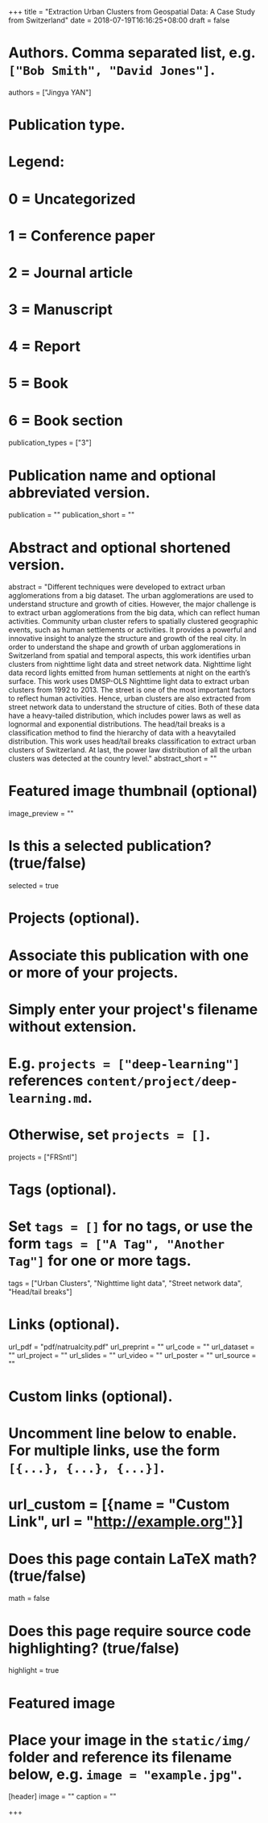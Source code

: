 +++
title = "Extraction Urban Clusters from Geospatial Data: A Case Study from Switzerland"
date = 2018-07-19T16:16:25+08:00
draft = false

# Authors. Comma separated list, e.g. `["Bob Smith", "David Jones"]`.
authors = ["Jingya YAN"]

# Publication type.
# Legend:
# 0 = Uncategorized
# 1 = Conference paper
# 2 = Journal article
# 3 = Manuscript
# 4 = Report
# 5 = Book
# 6 = Book section
publication_types = ["3"]

# Publication name and optional abbreviated version.
publication = ""
publication_short = ""

# Abstract and optional shortened version.
abstract = "Different techniques were developed to extract urban agglomerations from a big dataset. The urban agglomerations are used to understand structure and growth of cities. However, the major challenge is to extract urban agglomerations from the big data, which can reflect human activities. Community urban cluster refers to spatially clustered geographic events, such as human settlements or activities. It provides a powerful and innovative insight to analyze the structure and growth of the real city. In order to understand the shape and growth of urban agglomerations in Switzerland from spatial and temporal aspects, this work identifies urban clusters from nighttime light data and street network data. Nighttime light data record lights emitted from human settlements at night on the earth’s surface. This work uses DMSP-OLS Nighttime light data to extract urban clusters from 1992 to 2013. The street is one of the most important factors to reflect human activities. Hence, urban clusters are also extracted from street network data to understand the structure of cities. Both of these data have a heavy-tailed distribution, which includes power laws as well as lognormal and exponential distributions. The head/tail breaks is a classification method to find the hierarchy of data with a heavytailed distribution. This work uses head/tail breaks classification to extract urban clusters of Switzerland. At last, the power law distribution of all the urban clusters was detected at the country level."
abstract_short = ""

# Featured image thumbnail (optional)
image_preview = ""

# Is this a selected publication? (true/false)
selected = true

# Projects (optional).
#   Associate this publication with one or more of your projects.
#   Simply enter your project's filename without extension.
#   E.g. `projects = ["deep-learning"]` references `content/project/deep-learning.md`.
#   Otherwise, set `projects = []`.
projects = ["FRSntl"]

# Tags (optional).
#   Set `tags = []` for no tags, or use the form `tags = ["A Tag", "Another Tag"]` for one or more tags.
tags = ["Urban Clusters", "Nighttime light data", "Street network data", "Head/tail breaks"]

# Links (optional).
url_pdf = "pdf/natrualcity.pdf"
url_preprint = ""
url_code = ""
url_dataset = ""
url_project = ""
url_slides = ""
url_video = ""
url_poster = ""
url_source = ""

# Custom links (optional).
#   Uncomment line below to enable. For multiple links, use the form `[{...}, {...}, {...}]`.
# url_custom = [{name = "Custom Link", url = "http://example.org"}]

# Does this page contain LaTeX math? (true/false)
math = false

# Does this page require source code highlighting? (true/false)
highlight = true

# Featured image
# Place your image in the `static/img/` folder and reference its filename below, e.g. `image = "example.jpg"`.
[header]
image = ""
caption = ""

+++
